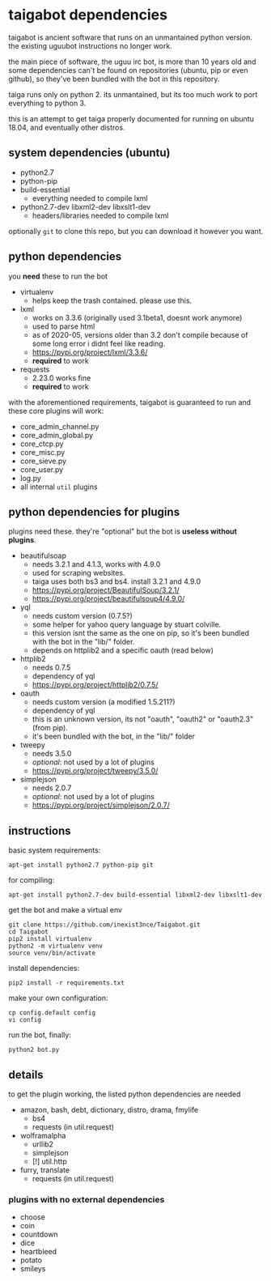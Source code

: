# taigabot dependencies
taigabot is ancient software that runs on an unmantained python version. the existing uguubot instructions no longer work.

the main piece of software, the uguu irc bot, is more than 10 years old and some dependencies can't be found on repositories (ubuntu, pip or even github), so they've been bundled with the bot in this repository.

taiga runs only on python 2. its unmantained, but its too much work to port everything to python 3.

this is an attempt to get taiga properly documented for running on ubuntu 18.04, and eventually other distros.

## system dependencies (ubuntu)
- python2.7
- python-pip
- build-essential
  - everything needed to compile lxml
- python2.7-dev libxml2-dev libxslt1-dev
  - headers/libraries needed to compile lxml

optionally `git` to clone this repo, but you can download it however you want.

## python dependencies
you __need__ these to run the bot

- virtualenv
  - helps keep the trash contained. please use this.
- lxml
  - works on 3.3.6 (originally used 3.1beta1, doesnt work anymore)
  - used to parse html
  - as of 2020-05, versions older than 3.2 don't compile because of some long error i didnt feel like reading.
  - https://pypi.org/project/lxml/3.3.6/
  - __required__ to work
- requests
  - 2.23.0 works fine
  - __required__ to work

with the aforementioned requirements, taigabot is guaranteed to run and these core plugins will work:
- core_admin_channel.py
- core_admin_global.py
- core_ctcp.py
- core_misc.py
- core_sieve.py
- core_user.py
- log.py
- all internal `util` plugins

## python dependencies for plugins
plugins need these. they're "optional" but the bot is __useless without plugins__.

- beautifulsoap
  - needs 3.2.1 and 4.1.3, works with 4.9.0
  - used for scraping websites.
  - taiga uses both bs3 and bs4. install 3.2.1 and 4.9.0
  - https://pypi.org/project/BeautifulSoup/3.2.1/
  - https://pypi.org/project/beautifulsoup4/4.9.0/
- yql
  - needs custom version (0.7.5?)
  - some helper for yahoo query language by stuart colville.
  - this version isnt the same as the one on pip, so it's been bundled with the bot in the "lib/" folder.
  - depends on httplib2 and a specific oauth (read below)
- httplib2
  - needs 0.7.5
  - dependency of yql
  - https://pypi.org/project/httplib2/0.7.5/
- oauth
  - needs custom version (a modified 1.5.211?)
  - dependency of yql
  - this is an unknown version, its not "oauth", "oauth2" or "oauth2.3" (from pip).
  - it's been bundled with the bot, in the "lib/" folder
- tweepy
  - needs 3.5.0
  - *optional*: not used by a lot of plugins
  - https://pypi.org/project/tweepy/3.5.0/
- simplejson
  - needs 2.0.7
  - *optional*: not used by a lot of plugins
  - https://pypi.org/project/simplejson/2.0.7/

## instructions
basic system requirements:

    apt-get install python2.7 python-pip git

for compiling:

    apt-get install python2.7-dev build-essential libxml2-dev libxslt1-dev

get the bot and make a virtual env

    git clone https://github.com/inexist3nce/Taigabot.git
    cd Taigabot
    pip2 install virtualenv
    python2 -m virtualenv venv
    source venv/bin/activate

install dependencies:

    pip2 install -r requirements.txt

make your own configuration:

    cp config.default config
    vi config

run the bot, finally:

    python2 bot.py


## details
to get the plugin working, the listed python dependencies are needed

- amazon, bash, debt, dictionary, distro, drama, fmylife
  - bs4
  - requests (in util.request)
- wolframalpha
  - urllib2
  - simplejson
  - [!] util.http
- furry, translate
  - requests (in util.request)

### plugins with no external dependencies
- choose
- coin
- countdown
- dice
- heartbleed
- potato
- smileys
